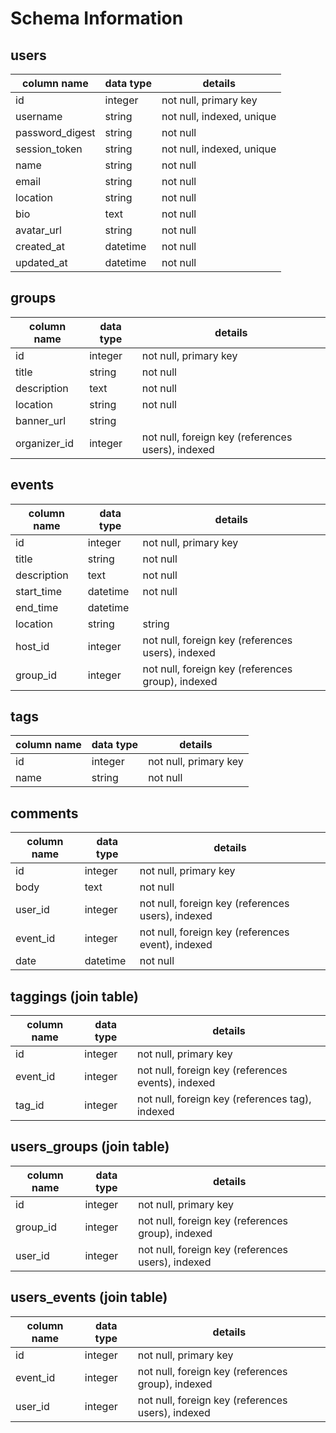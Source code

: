 # Schema Information

## users
column name     | data type | details
----------------|-----------|-----------------------
id              | integer   | not null, primary key
username        | string    | not null, indexed, unique
password_digest | string    | not null
session_token   | string    | not null, indexed, unique
name            | string    | not null
email           | string    | not null
location        | string    | not null
bio             | text      | not null
avatar_url      | string    | not null
created_at      | datetime  | not null
updated_at      | datetime  | not null

## groups
column name | data type | details
------------|-----------|-----------------------
id          | integer   | not null, primary key
title       | string    | not null
description | text      | not null
location    | string    | not null
banner_url  | string    |
organizer_id| integer   | not null, foreign key (references users), indexed


## events
column name | data type | details
------------|-----------|-----------------------
id          | integer   | not null, primary key
title       | string    | not null
description | text      | not null
start_time  | datetime  | not null
end_time    | datetime  |
location    | string    | string
host_id     | integer   | not null, foreign key (references users), indexed
group_id    | integer   | not null, foreign key (references group), indexed

## tags
column name | data type | details
------------|-----------|-----------------------
id          | integer   | not null, primary key
name       | string    | not null

## comments
column name | data type | details
------------|-----------|-----------------------
id          | integer   | not null, primary key
body        | text      | not null
user_id     | integer   | not null, foreign key (references users), indexed
event_id    | integer   | not null, foreign key (references event), indexed
date        | datetime  | not null

## taggings (join table)
column name | data type | details
------------|-----------|-----------------------
id          | integer   | not null, primary key
event_id    | integer   | not null, foreign key (references events), indexed
tag_id      | integer   | not null, foreign key (references tag), indexed

## users_groups (join table)
column name | data type | details
------------|-----------|-----------------------
id          | integer   | not null, primary key
group_id    | integer   | not null, foreign key (references group), indexed
user_id     | integer   | not null, foreign key (references users), indexed

## users_events (join table)
column name | data type | details
------------|-----------|-----------------------
id          | integer   | not null, primary key
event_id    | integer   | not null, foreign key (references group), indexed
user_id     | integer   | not null, foreign key (references users), indexed
